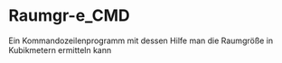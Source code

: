 # Raumgr-e_CMD
Ein Kommandozeilenprogramm mit dessen Hilfe man die Raumgröße in Kubikmetern ermitteln kann
